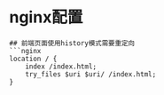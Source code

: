 
# nginx配置

```
## 前端页面使用history模式需要重定向
```nginx
location / {
    index /index.html;
    try_files $uri $uri/ /index.html;
}
```